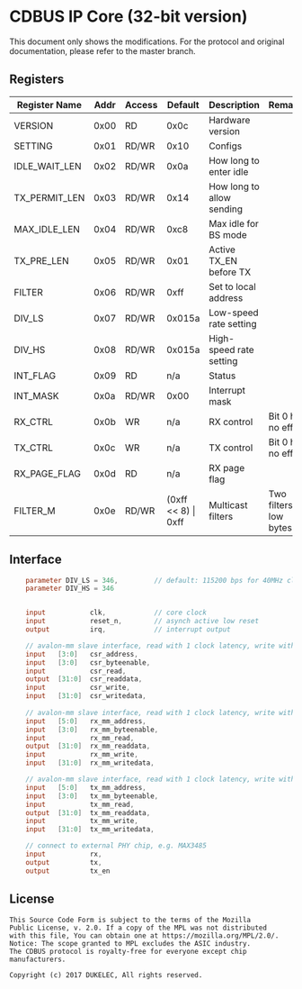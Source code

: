 [//]: # (IP Core for CDBUS Protocol)

CDBUS IP Core (32-bit version)
=======================================

This document only shows the modifications. For the protocol and original documentation, please refer to the master branch.


## Registers
 
| Register Name |Addr     | Access | Default                | Description                               | Remarks                       |
|---------------|---------|--------|------------------------|-------------------------------------------|-------------------------------|
| VERSION       |  0x00   | RD     | 0x0c                   | Hardware version                          |                               |
| SETTING       |  0x01   | RD/WR  | 0x10                   | Configs                                   |                               |
| IDLE_WAIT_LEN |  0x02   | RD/WR  | 0x0a                   | How long to enter idle                    |                               |
| TX_PERMIT_LEN |  0x03   | RD/WR  | 0x14                   | How long to allow sending                 |                               |
| MAX_IDLE_LEN  |  0x04   | RD/WR  | 0xc8                   | Max idle for BS mode                      |                               |
| TX_PRE_LEN    |  0x05   | RD/WR  | 0x01                   | Active TX_EN before TX                    |                               |
| FILTER        |  0x06   | RD/WR  | 0xff                   | Set to local address                      |                               |
| DIV_LS        |  0x07   | RD/WR  | 0x015a                 | Low-speed rate setting                    |                               |
| DIV_HS        |  0x08   | RD/WR  | 0x015a                 | High-speed rate setting                   |                               |
| INT_FLAG      |  0x09   | RD     | n/a                    | Status                                    |                               |
| INT_MASK      |  0x0a   | RD/WR  | 0x00                   | Interrupt mask                            |                               |
| RX_CTRL       |  0x0b   | WR     | n/a                    | RX control                                | Bit 0 has no effect           |
| TX_CTRL       |  0x0c   | WR     | n/a                    | TX control                                | Bit 0 has no effect           |
| RX_PAGE_FLAG  |  0x0d   | RD     | n/a                    | RX page flag                              |                               |
| FILTER_M      |  0x0e   | RD/WR  | (0xff << 8) \| 0xff    | Multicast filters                         | Two filters at low bytes      |



## Interface

```verilog
    parameter DIV_LS = 346,         // default: 115200 bps for 40MHz clk
    parameter DIV_HS = 346


    input           clk,            // core clock
    input           reset_n,        // asynch active low reset
    output          irq,            // interrupt output

    // avalon-mm slave interface, read with 1 clock latency, write without latency
    input   [3:0]   csr_address,
    input   [3:0]   csr_byteenable,
    input           csr_read,
    output  [31:0]  csr_readdata,
    input           csr_write,
    input   [31:0]  csr_writedata,
 
    // avalon-mm slave interface, read with 1 clock latency, write without latency
    input   [5:0]   rx_mm_address,
    input   [3:0]   rx_mm_byteenable,
    input           rx_mm_read,
    output  [31:0]  rx_mm_readdata,
    input           rx_mm_write,
    input   [31:0]  rx_mm_writedata,

    // avalon-mm slave interface, read with 1 clock latency, write without latency
    input   [5:0]   tx_mm_address,
    input   [3:0]   tx_mm_byteenable,
    input           tx_mm_read,
    output  [31:0]  tx_mm_readdata,
    input           tx_mm_write,
    input   [31:0]  tx_mm_writedata,

    // connect to external PHY chip, e.g. MAX3485
    input           rx,
    output          tx,
    output          tx_en
```

## License
```
This Source Code Form is subject to the terms of the Mozilla
Public License, v. 2.0. If a copy of the MPL was not distributed
with this file, You can obtain one at https://mozilla.org/MPL/2.0/.
Notice: The scope granted to MPL excludes the ASIC industry.
The CDBUS protocol is royalty-free for everyone except chip manufacturers.

Copyright (c) 2017 DUKELEC, All rights reserved.
```

